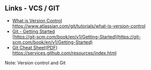 ## Links - VCS / GIT

* [What is Version Control](https://www.atlassian.com/git/tutorials/what-is-version-control)<!-- .element: style="color:inherit" --><br />
https://www.atlassian.com/git/tutorials/what-is-version-control <!-- .element: style="font-size:.75em;vertical-align:top;line-height:.5em" -->
* [Git - Getting Started](https://git-scm.com/book/en/v1/Getting-Started)<!-- .element: style="color:inherit" --><br />
  [https://git-scm.com/book/en/v1/Getting-Started](https://git-scm.com/book/en/v1/Getting-Started) <!-- .element: style="font-size:.75em;vertical-align:top;line-height:.5em" -->
* [Git Cheat Sheet](https://services.github.com/resources/index.html)<!-- .element: style="color:inherit" -->([PDF](https://services.github.com/on-demand/downloads/github-git-cheat-sheet.pdf))<br />
https://services.github.com/resources/index.html<!-- .element: style="font-size:.75em;vertical-align:top;line-height:.5em" -->

Note:
Version control and Git
